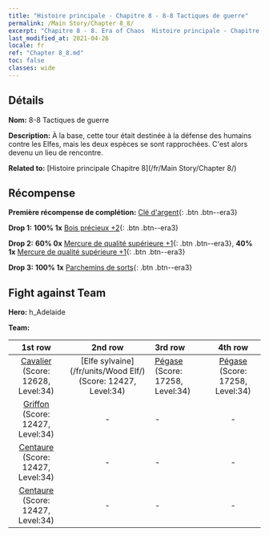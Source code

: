 ```yaml
---
title: "Histoire principale - Chapitre 8 - 8-8 Tactiques de guerre"
permalink: /Main Story/Chapter 8_8/
excerpt: "Chapitre 8 - 8. Era of Chaos  Histoire principale - Chapitre 8_8. 8-8 Tactiques de guerre"
last_modified_at: 2021-04-26
locale: fr
ref: "Chapter 8_8.md"
toc: false
classes: wide
---
```


## Détails

 **Nom:** 8-8 Tactiques de guerre

 **Description:** À la base, cette tour était destinée à la défense des humains contre les Elfes, mais les deux espèces se sont rapprochées. C'est alors devenu un lieu de rencontre.

 **Related to:** [Histoire principale Chapitre 8](/fr/Main Story/Chapter 8/)

## Récompense

 **Première récompense de complétion:** [Clé d'argent](/ItemsFR/con_693/){: .btn .btn--era3}

 **Drop 1:** **100% 1x** [Bois précieux +2](/ItemsFR/mat_27/){: .btn .btn--era3}

 **Drop 2:** **60% 0x** [Mercure de qualité supérieure +1](/ItemsFR/mat_21/){: .btn .btn--era3}, **40% 1x** [Mercure de qualité supérieure +1](/ItemsFR/mat_21/){: .btn .btn--era3}

 **Drop 3:** **100% 1x** [Parchemins de sorts](/ItemsFR/con_694/){: .btn .btn--era3}


## Fight against Team
 **Hero:** h_Adelaide

 **Team:**


  | 1st row | 2nd row | 3rd row | 4th row |
  |:----:|:----:|:----|:----:|
  | [Cavalier](/fr/units/Cavalier/) (Score: 12628, Level:34)  | [Elfe sylvaine](/fr/units/Wood Elf/) (Score: 12427, Level:34)  | [Pégase](/fr/units/Pegasus/) (Score: 17258, Level:34)  | [Pégase](/fr/units/Pegasus/) (Score: 17258, Level:34)  |
  | [Griffon](/fr/units/Griffin/) (Score: 12427, Level:34)  | - | - | - |
  | [Centaure](/fr/units/Centaur/) (Score: 12427, Level:34)  | - | - | - |
  | [Centaure](/fr/units/Centaur/) (Score: 12427, Level:34)  | - | - | - |


